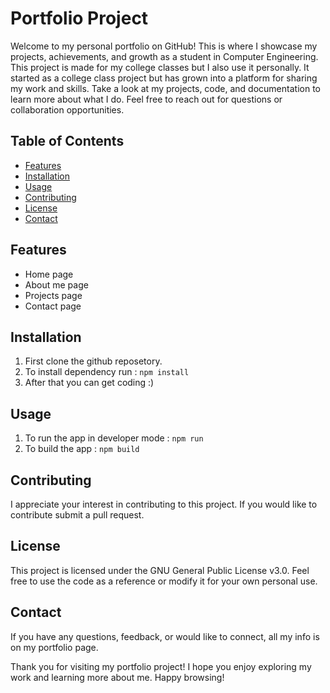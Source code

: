 # Portfolio Project
Welcome to my personal portfolio on GitHub! This is where I showcase my projects, achievements, and growth as a student in Computer Engineering. This project is made for my college classes but I also use it personally.
It started as a college class project but has grown into a platform for sharing my work and skills. Take a look at my projects, code, and documentation to learn more about what I do. Feel free to reach out for questions or collaboration opportunities.

## Table of Contents
- [Features](#features)
- [Installation](#installation)
- [Usage](#usage)
- [Contributing](#contributing)
- [License](#license)
- [Contact](#contact)

## Features
- Home page 
- About me page
- Projects page
- Contact page

## Installation
1. First clone the github reposetory.
2. To install dependency run : 
   ``` npm install ```
3. After that you can get coding :)

## Usage
1. To run the app in developer mode :
   ``` npm run ```
2. To build the app :
   ``` npm build ```

## Contributing
I appreciate your interest in contributing to this project. If you would like to contribute submit a pull request.

## License
This project is licensed under the GNU General Public License v3.0. Feel free to use the code as a reference or modify it for your own personal use.

## Contact
If you have any questions, feedback, or would like to connect, all my info is on my portfolio page.

Thank you for visiting my portfolio project! I hope you enjoy exploring my work and learning more about me. Happy browsing!
